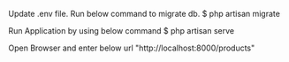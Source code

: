 Update .env file.
Run below command to migrate db.
$ php artisan migrate

Run Application by using below command
$ php artisan serve

Open Browser and enter below url
"http://localhost:8000/products"
